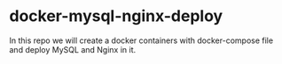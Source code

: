 # docker-mysql-nginx-deploy
In this repo we will create a docker containers with docker-compose file and deploy MySQL and Nginx in it.
